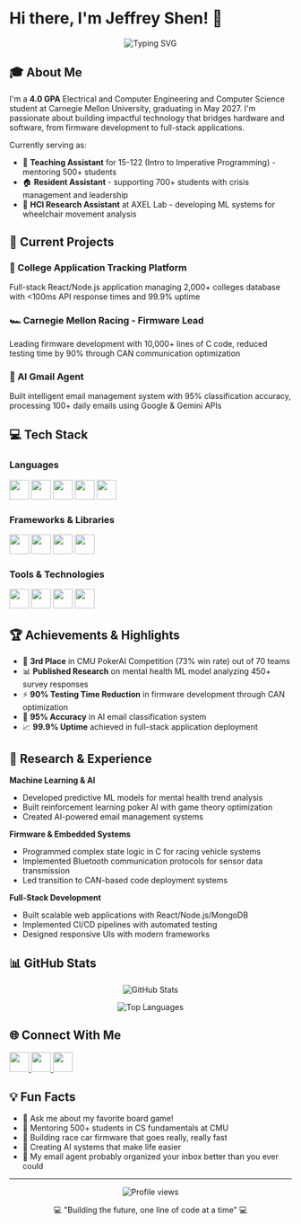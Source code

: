 # Hi there, I'm Jeffrey Shen! 👋

<p align="center">
  <img src="https://readme-typing-svg.herokuapp.com?font=Fira+Code&size=24&pause=1000&color=2196F3&center=true&vCenter=true&width=600&lines=ECE+%26+CS+Student+at+Carnegie+Mellon;Full-Stack+Developer;HCI+Researcher;Firmware+Engineer;Teaching+Assistant" alt="Typing SVG" />
</p>

## 🎓 About Me

I'm a **4.0 GPA** Electrical and Computer Engineering and Computer Science student at Carnegie Mellon University, graduating in May 2027. I'm passionate about building impactful technology that bridges hardware and software, from firmware development to full-stack applications.

Currently serving as:
- 🏫 **Teaching Assistant** for 15-122 (Intro to Imperative Programming) - mentoring 500+ students
- 🏠 **Resident Assistant** - supporting 700+ students with crisis management and leadership
- 🔬 **HCI Research Assistant** at AXEL Lab - developing ML systems for wheelchair movement analysis

## 🚀 Current Projects

### 🎯 College Application Tracking Platform
Full-stack React/Node.js application managing 2,000+ colleges database with <100ms API response times and 99.9% uptime

### 🏎️ Carnegie Mellon Racing - Firmware Lead
Leading firmware development with 10,000+ lines of C code, reduced testing time by 90% through CAN communication optimization

### 🧠 AI Gmail Agent
Built intelligent email management system with 95% classification accuracy, processing 100+ daily emails using Google & Gemini APIs

## 💻 Tech Stack

### Languages
<p align="left">
  <img src="https://img.shields.io/badge/Python-3776AB?style=for-the-badge&logo=python&logoColor=white" height="35"/>
  <img src="https://img.shields.io/badge/C-00599C?style=for-the-badge&logo=c&logoColor=white" height="35"/>
  <img src="https://img.shields.io/badge/JavaScript-F7DF1E?style=for-the-badge&logo=javascript&logoColor=black" height="35"/>
  <img src="https://img.shields.io/badge/HTML5-E34F26?style=for-the-badge&logo=html5&logoColor=white" height="35"/>
  <img src="https://img.shields.io/badge/CSS3-1572B6?style=for-the-badge&logo=css3&logoColor=white" height="35"/>
</p>

### Frameworks & Libraries
<p align="left">
  <img src="https://img.shields.io/badge/React-20232A?style=for-the-badge&logo=react&logoColor=61DAFB" height="35"/>
  <img src="https://img.shields.io/badge/Node.js-43853D?style=for-the-badge&logo=node.js&logoColor=white" height="35"/>
  <img src="https://img.shields.io/badge/Express.js-404D59?style=for-the-badge&logo=express&logoColor=white" height="35"/>
  <img src="https://img.shields.io/badge/MongoDB-4EA94B?style=for-the-badge&logo=mongodb&logoColor=white" height="35"/>
</p>

### Tools & Technologies
<p align="left">
  <img src="https://img.shields.io/badge/Git-F05032?style=for-the-badge&logo=git&logoColor=white" height="35"/>
  <img src="https://img.shields.io/badge/Figma-F24E1E?style=for-the-badge&logo=figma&logoColor=white" height="35"/>
  <img src="https://img.shields.io/badge/Jira-0052CC?style=for-the-badge&logo=jira&logoColor=white" height="35"/>
  <img src="https://img.shields.io/badge/Google_Cloud-4285F4?style=for-the-badge&logo=google-cloud&logoColor=white" height="35"/>
</p>

## 🏆 Achievements & Highlights

- 🥉 **3rd Place** in CMU PokerAI Competition (73% win rate) out of 70 teams
- 📊 **Published Research** on mental health ML model analyzing 450+ survey responses
- ⚡ **90% Testing Time Reduction** in firmware development through CAN optimization
- 🎯 **95% Accuracy** in AI email classification system
- 📈 **99.9% Uptime** achieved in full-stack application deployment

## 🔬 Research & Experience

**Machine Learning & AI**
- Developed predictive ML models for mental health trend analysis
- Built reinforcement learning poker AI with game theory optimization
- Created AI-powered email management systems

**Firmware & Embedded Systems**
- Programmed complex state logic in C for racing vehicle systems
- Implemented Bluetooth communication protocols for sensor data transmission
- Led transition to CAN-based code deployment systems

**Full-Stack Development**
- Built scalable web applications with React/Node.js/MongoDB
- Implemented CI/CD pipelines with automated testing
- Designed responsive UIs with modern frameworks

## 📊 GitHub Stats

<p align="center">
  <img src="https://github-readme-stats.vercel.app/api?username=skyism&show_icons=true&theme=tokyonight" alt="GitHub Stats" />
</p>

<p align="center">
  <img src="https://github-readme-stats.vercel.app/api/top-langs/?username=skyism&layout=compact&theme=tokyonight" alt="Top Languages" />
</p>

## 🌐 Connect With Me

<p align="left">
  <a href="https://linkedin.com/in/jshen3/">
    <img src="https://img.shields.io/badge/LinkedIn-%230077B5.svg?style=for-the-badge&logo=linkedin&logoColor=white" height="35"/>
  </a>
  <a href="https://jshen.dev">
    <img src="https://img.shields.io/badge/Website-000000?style=for-the-badge&logo=About.me&logoColor=white" height="35"/>
  </a>
  <a href="mailto:yshenjeffrey@gmail.com">
    <img src="https://img.shields.io/badge/Email-D14836?style=for-the-badge&logo=gmail&logoColor=white" height="35"/>
  </a>
</p>

## 💡 Fun Facts

- 🎲 Ask me about my favorite board game!
- 🏫 Mentoring 500+ students in CS fundamentals at CMU
- 🚗 Building race car firmware that goes really, really fast
- 🤖 Creating AI systems that make life easier
- 📧 My email agent probably organized your inbox better than you ever could

---

<p align="center">
  <img src="https://komarev.com/ghpvc/?username=skyism&style=flat-square&color=blue" alt="Profile views" />
</p>

<p align="center">
  💻 "Building the future, one line of code at a time" 💻
</p>
